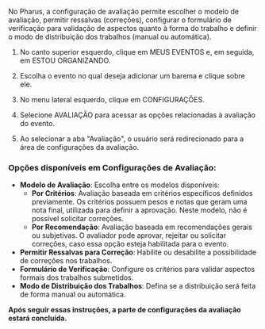 No Pharus, a configuração de avaliação permite escolher o modelo de avaliação, permitir ressalvas (correções), configurar o formulário de verificação para validação de aspectos quanto à forma do trabalho e definir o modo de distribuição dos trabalhos (manual ou automática).

1. No canto superior esquerdo, clique em MEUS EVENTOS e, em seguida, em ESTOU ORGANIZANDO.

2. Escolha o evento no qual deseja adicionar um barema e clique sobre ele.

3. No menu lateral esquerdo, clique em CONFIGURAÇÕES.

4. Selecione AVALIAÇÃO para acessar as opções relacionadas à avaliação do evento.

5. Ao selecionar a aba "Avaliação", o usuário será redirecionado para a área de configurações da avaliação.

### Opções disponíveis em Configurações de Avaliação:

- **Modelo de Avaliação**: Escolha entre os modelos disponíveis:
  - **Por Critérios**: Avaliação baseada em critérios específicos definidos previamente. Os critérios possuem pesos e notas que geram uma nota final, utilizada para definir a aprovação. Neste modelo, não é possível solicitar correções.
  - **Por Recomendação**: Avaliação baseada em recomendações gerais ou subjetivas. O avaliador pode aprovar, rejeitar ou solicitar correções, caso essa opção esteja habilitada para o evento.
- **Permitir Ressalvas para Correção**: Habilite ou desabilite a possibilidade de correções nos trabalhos.
- **Formulário de Verificação**: Configure os critérios para validar aspectos formais dos trabalhos submetidos.
- **Modo de Distribuição dos Trabalhos**: Defina se a distribuição será feita de forma manual ou automática.

**Após seguir essas instruções, a parte de configurações da avaliação estará concluída.**